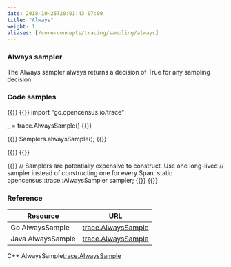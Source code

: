 ```yaml
---
date: 2018-10-25T20:01:43-07:00
title: "Always"
weight: 1
aliases: [/core-concepts/tracing/sampling/always]
---
```


### Always sampler
The Always sampler always returns a decision of True for any sampling decision

### Code samples
{{<tabs Go Java Python CplusPlus>}}
{{<highlight go>}}
import "go.opencensus.io/trace"

_ = trace.AlwaysSample()
{{</highlight>}}

{{<highlight java>}}
Samplers.alwaysSample();
{{</highlight>}}

{{<highlight python>}}
{{</highlight>}}

{{<highlight cpp>}}
// Samplers are potentially expensive to construct. Use one long-lived
// sampler instead of constructing one for every Span.
static opencensus::trace::AlwaysSampler sampler;
{{</highlight>}}
{{</tabs>}}

### Reference
Resource|URL
---|---
Go AlwaysSample|[trace.AlwaysSample](https://godoc.org/go.opencensus.io/trace#AlwaysSample)
Java AlwaysSample|[trace.AlwaysSample](https://static.javadoc.io/io.opencensus/opencensus-api/0.16.1/io/opencensus/trace/samplers/Samplers.html#alwaysSample--)
C++ AlwaysSample[trace.AlwaysSample](https://github.com/census-instrumentation/opencensus-cpp/blob/c5e59c48a3c40a7da737391797423b88e93fd4bb/opencensus/trace/sampler.h#L69)
